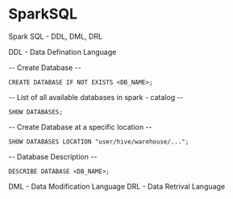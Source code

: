# SparkSQL
 Spark SQL - DDL, DML, DRL

DDL - Data Defination Language

-- Create Database --

<code>CREATE DATABASE IF NOT EXISTS <DB_NAME>;</code>

-- List of all available databases in spark - catalog --

<code>SHOW DATABASES;</code>
 
 -- Create Database at a specific location --

<code>SHOW DATABASES LOCATION "user/hive/warehouse/...";</code>
 
 -- Database Description --

<code>DESCRIBE DATABASE <DB_NAME>;</code>

DML - Data Modification Language
DRL - Data Retrival Language
